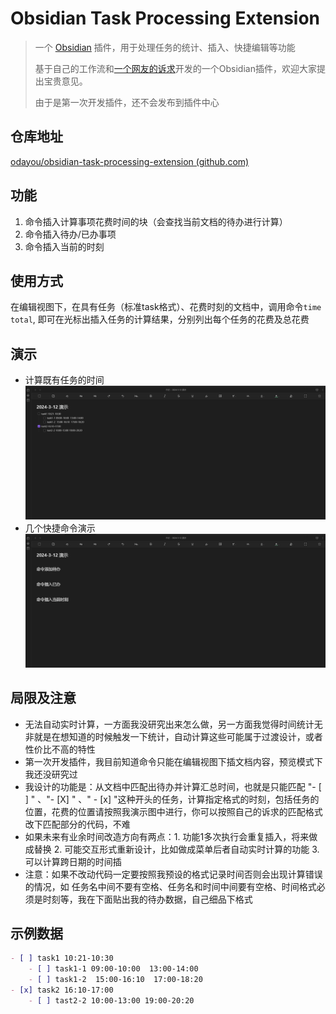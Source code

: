 # Obsidian Task Processing Extension

> 一个 [Obsidian](https://obsidian.md/) 插件，用于处理任务的统计、插入、快捷编辑等功能
>
> 基于自己的工作流和[一个网友的诉求](https://forum-zh.obsidian.md/t/topic/30252/4)开发的一个Obsidian插件，欢迎大家提出宝贵意见。
>
> 由于是第一次开发插件，还不会发布到插件中心

## 仓库地址

[odayou/obsidian-task-processing-extension (github.com)](https://github.com/odayou/obsidian-task-processing-extension)

## 功能

1. 命令插入计算事项花费时间的块（会查找当前文档的待办进行计算）
2. 命令插入待办/已办事项
3. 命令插入当前的时刻

## 使用方式

在编辑视图下，在具有任务（标准task格式）、花费时刻的文档中，调用命令`time total`, 即可在光标出插入任务的计算结果，分别列出每个任务的花费及总花费

## 演示

- 计算既有任务的时间
![任务耗时统计演示](./screen/任务耗时统计演示.gif)
- 几个快捷命令演示
![任务快捷编辑演示](./screen/任务快捷编辑演示.gif)

## 局限及注意

- 无法自动实时计算，一方面我没研究出来怎么做，另一方面我觉得时间统计无非就是在想知道的时候触发一下统计，自动计算这些可能属于过渡设计，或者性价比不高的特性
- 第一次开发插件，我目前知道命令只能在编辑视图下插文档内容，预览模式下我还没研究过
- 我设计的功能是：从文档中匹配出待办并计算汇总时间，也就是只能匹配 "- [ ] " 、"- [X] " 、" - [x] "这种开头的任务，计算指定格式的时刻，包括任务的位置，花费的位置请按照我演示图中进行，你可以按照自己的诉求的匹配格式改下匹配部分的代码，不难
- 如果未来有业余时间改造方向有两点：1. 功能1多次执行会重复插入，将来做成替换 2. 可能交互形式重新设计，比如做成菜单后者自动实时计算的功能 3.可以计算跨日期的时间插
- 注意：如果不改动代码一定要按照我预设的格式记录时间否则会出现计算错误的情况，如 任务名中间不要有空格、任务名和时间中间要有空格、时间格式必须是时刻等，我在下面贴出我的待办数据，自己细品下格式
  
## 示例数据

```markdown
- [ ] task1 10:21-10:30
    - [ ] task1-1 09:00-10:00  13:00-14:00
    - [ ] task1-2  15:00-16:10  17:00-18:20
- [x] task2 16:10-17:00
    - [ ] tast2-2 10:00-13:00 19:00-20:20
```
